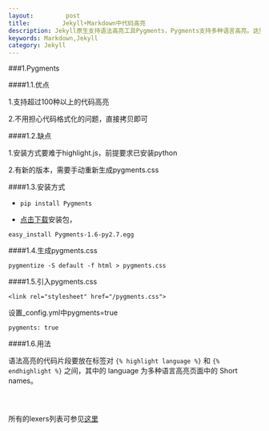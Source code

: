 ```yaml
---
layout:         post
title:         Jekyll+Markdown中代码高亮
description: Jekyll原生支持语法高亮工具Pygments，Pygments支持多种语言高亮。这里介绍两种代码高亮的方法。
keywords: Markdown,Jekyll
category: Jekyll
---
```


###1.Pygments

####1.1.优点

1.支持超过100种以上的代码高亮

2.不用担心代码格式化的问题，直接拷贝即可

####1.2.缺点

1.安装方式要难于highlight.js，前提要求已安装python

2.有新的版本，需要手动重新生成pygments.css

####1.3.安装方式

* `pip install Pygments`

* [点击下载](https://pypi.python.org/pypi/Pygments)安装包，

`easy_install Pygments-1.6-py2.7.egg`

####1.4.生成pygments.css

`pygmentize -S default -f html > pygments.css`

####1.5.引入pygments.css

`<link rel="stylesheet" href="/pygments.css">`

设置_config.yml中pygments=true

`pygments: true`

####1.6.用法

语法高亮的代码片段要放在标签对 `{% highlight language %}` 和 `{% endhighlight %}` 之间，其中的 language 为多种语言高亮页面中的 Short names。

<pre><code class='text'>

</code></pre>



所有的lexers列表可参见[这里](http://pygments.org/docs/lexers/)


